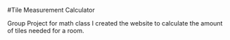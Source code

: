 #Tile Measurement Calculator

Group Project for math class I created the website to calculate the amount of tiles needed for a room.